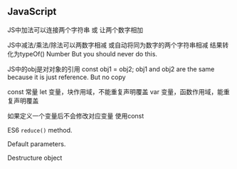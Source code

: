 ## JavaScript

JS中加法可以连接两个字符串 或 让两个数字相加

JS中减法/乘法/除法可以两数字相减 或自动将同为数字的两个字符串相减 结果转化为typeOf() Number But you should never do this.

JS中的obj是对对象的引用 const obj1 = obj2; obj1 and obj2 are the same because it is just reference. But no copy

const 常量
let 变量，块作用域，不能重复声明覆盖
var 变量，函数作用域，能重复声明覆盖

如果定义一个变量后不会修改对应变量 使用const

ES6 `reduce()` method.

Default parameters.

Destructure object